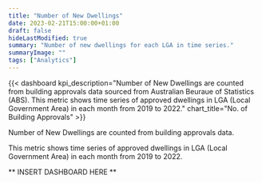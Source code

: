 ```yaml
---
title: "Number of New Dwellings"
date: 2023-02-21T15:00:00+01:00
draft: false
hideLastModified: true
summary: "Number of new dwellings for each LGA in time series."
summaryImage: ""
tags: ["Analytics"]
---
```


{{< dashboard 
    kpi_description="Number of New Dwellings are counted from building approvals data sourced from Australian Beuraue of Statistics (ABS). This metric shows time series of approved dwellings in LGA (Local Government Area) in each month from 2019 to 2022."
    chart_title="No. of Building Approvals" >}}

Number of New Dwellings are counted from building approvals data.

This metric shows time series of approved dwellings in LGA (Local Government Area) in each month from 2019 to 2022.

** INSERT DASHBOARD HERE **
